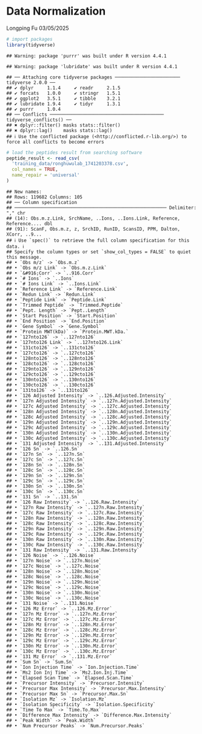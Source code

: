Data Normalization
================
Longping Fu
03/05/2025

``` r
# import packages
library(tidyverse)
```

    ## Warning: package 'purrr' was built under R version 4.4.1

    ## Warning: package 'lubridate' was built under R version 4.4.1

    ## ── Attaching core tidyverse packages ──────────────────────── tidyverse 2.0.0 ──
    ## ✔ dplyr     1.1.4     ✔ readr     2.1.5
    ## ✔ forcats   1.0.0     ✔ stringr   1.5.1
    ## ✔ ggplot2   3.5.1     ✔ tibble    3.2.1
    ## ✔ lubridate 1.9.4     ✔ tidyr     1.3.1
    ## ✔ purrr     1.0.4     
    ## ── Conflicts ────────────────────────────────────────── tidyverse_conflicts() ──
    ## ✖ dplyr::filter() masks stats::filter()
    ## ✖ dplyr::lag()    masks stats::lag()
    ## ℹ Use the conflicted package (<http://conflicted.r-lib.org/>) to force all conflicts to become errors

``` r
# load the peptides result from searching software
peptide_result <- read_csv(
  'training_data/ronghuwulab_1741203378.csv',
  col_names = TRUE,
  name_repair = 'universal'
)
```

    ## New names:
    ## Rows: 119682 Columns: 105
    ## ── Column specification
    ## ──────────────────────────────────────────────────────── Delimiter: "," chr
    ## (14): Obs.m.z.Link, SrchName, ..Ions, ..Ions.Link, Reference, Reference.... dbl
    ## (91): ScanF, Obs.m.z, z, SrchID, RunID, ScansID, PPM, Dalton, XCorr, ..9...
    ## ℹ Use `spec()` to retrieve the full column specification for this data. ℹ
    ## Specify the column types or set `show_col_types = FALSE` to quiet this message.
    ## • `Obs m/z` -> `Obs.m.z`
    ## • `Obs m/z Link` -> `Obs.m.z.Link`
    ## • `&#916;Corr` -> `..916.Corr`
    ## • `# Ions` -> `..Ions`
    ## • `# Ions Link` -> `..Ions.Link`
    ## • `Reference Link` -> `Reference.Link`
    ## • `Redun Link` -> `Redun.Link`
    ## • `Peptide Link` -> `Peptide.Link`
    ## • `Trimmed Peptide` -> `Trimmed.Peptide`
    ## • `Pept. Length` -> `Pept..Length`
    ## • `Start Position` -> `Start.Position`
    ## • `End Position` -> `End.Position`
    ## • `Gene Symbol` -> `Gene.Symbol`
    ## • `Protein MWT(kDa)` -> `Protein.MWT.kDa.`
    ## • `127nto126` -> `..127nto126`
    ## • `127nto126 Link` -> `..127nto126.Link`
    ## • `131cto126` -> `..131cto126`
    ## • `127cto126` -> `..127cto126`
    ## • `128nto126` -> `..128nto126`
    ## • `128cto126` -> `..128cto126`
    ## • `129nto126` -> `..129nto126`
    ## • `129cto126` -> `..129cto126`
    ## • `130nto126` -> `..130nto126`
    ## • `130cto126` -> `..130cto126`
    ## • `131to126` -> `..131to126`
    ## • `126 Adjusted Intensity` -> `..126.Adjusted.Intensity`
    ## • `127n Adjusted Intensity` -> `..127n.Adjusted.Intensity`
    ## • `127c Adjusted Intensity` -> `..127c.Adjusted.Intensity`
    ## • `128n Adjusted Intensity` -> `..128n.Adjusted.Intensity`
    ## • `128c Adjusted Intensity` -> `..128c.Adjusted.Intensity`
    ## • `129n Adjusted Intensity` -> `..129n.Adjusted.Intensity`
    ## • `129c Adjusted Intensity` -> `..129c.Adjusted.Intensity`
    ## • `130n Adjusted Intensity` -> `..130n.Adjusted.Intensity`
    ## • `130c Adjusted Intensity` -> `..130c.Adjusted.Intensity`
    ## • `131 Adjusted Intensity` -> `..131.Adjusted.Intensity`
    ## • `126 Sn` -> `..126.Sn`
    ## • `127n Sn` -> `..127n.Sn`
    ## • `127c Sn` -> `..127c.Sn`
    ## • `128n Sn` -> `..128n.Sn`
    ## • `128c Sn` -> `..128c.Sn`
    ## • `129n Sn` -> `..129n.Sn`
    ## • `129c Sn` -> `..129c.Sn`
    ## • `130n Sn` -> `..130n.Sn`
    ## • `130c Sn` -> `..130c.Sn`
    ## • `131 Sn` -> `..131.Sn`
    ## • `126 Raw Intensity` -> `..126.Raw.Intensity`
    ## • `127n Raw Intensity` -> `..127n.Raw.Intensity`
    ## • `127c Raw Intensity` -> `..127c.Raw.Intensity`
    ## • `128n Raw Intensity` -> `..128n.Raw.Intensity`
    ## • `128c Raw Intensity` -> `..128c.Raw.Intensity`
    ## • `129n Raw Intensity` -> `..129n.Raw.Intensity`
    ## • `129c Raw Intensity` -> `..129c.Raw.Intensity`
    ## • `130n Raw Intensity` -> `..130n.Raw.Intensity`
    ## • `130c Raw Intensity` -> `..130c.Raw.Intensity`
    ## • `131 Raw Intensity` -> `..131.Raw.Intensity`
    ## • `126 Noise` -> `..126.Noise`
    ## • `127n Noise` -> `..127n.Noise`
    ## • `127c Noise` -> `..127c.Noise`
    ## • `128n Noise` -> `..128n.Noise`
    ## • `128c Noise` -> `..128c.Noise`
    ## • `129n Noise` -> `..129n.Noise`
    ## • `129c Noise` -> `..129c.Noise`
    ## • `130n Noise` -> `..130n.Noise`
    ## • `130c Noise` -> `..130c.Noise`
    ## • `131 Noise` -> `..131.Noise`
    ## • `126 Mz Error` -> `..126.Mz.Error`
    ## • `127n Mz Error` -> `..127n.Mz.Error`
    ## • `127c Mz Error` -> `..127c.Mz.Error`
    ## • `128n Mz Error` -> `..128n.Mz.Error`
    ## • `128c Mz Error` -> `..128c.Mz.Error`
    ## • `129n Mz Error` -> `..129n.Mz.Error`
    ## • `129c Mz Error` -> `..129c.Mz.Error`
    ## • `130n Mz Error` -> `..130n.Mz.Error`
    ## • `130c Mz Error` -> `..130c.Mz.Error`
    ## • `131 Mz Error` -> `..131.Mz.Error`
    ## • `Sum Sn` -> `Sum.Sn`
    ## • `Ion Injection Time` -> `Ion.Injection.Time`
    ## • `Ms2 Ion Inj Time` -> `Ms2.Ion.Inj.Time`
    ## • `Elapsed Scan Time` -> `Elapsed.Scan.Time`
    ## • `Precursor Intensity` -> `Precursor.Intensity`
    ## • `Precursor Max Intensity` -> `Precursor.Max.Intensity`
    ## • `Precursor Max Sn` -> `Precursor.Max.Sn`
    ## • `Isolation Mz` -> `Isolation.Mz`
    ## • `Isolation Specificity` -> `Isolation.Specificity`
    ## • `Time To Max` -> `Time.To.Max`
    ## • `Difference Max Intensity` -> `Difference.Max.Intensity`
    ## • `Peak Width` -> `Peak.Width`
    ## • `Num Precursor Peaks` -> `Num.Precursor.Peaks`
